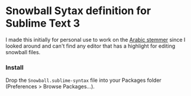 # Snowball Sytax definition for Sublime Text 3
I made this initially for personal use to work on the [Arabic stemmer](https://github.com/snowballstem/snowball/blob/master/algorithms/arabic/stem_Unicode.sbl) since I looked around and can't find any editor that has a highlight for editing snowball files. 

### Install
Drop the `Snowball.sublime-syntax` file into your Packages folder (Preferences > Browse Packages…).

